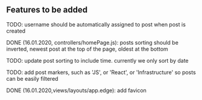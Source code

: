 Features to be added
-----

TODO: username should be automatically assigned to post when post is created

DONE (16.01.2020, controllers/homePage.js):
posts sorting should be inverted, newest post at the top of the page, oldest at the bottom

TODO: update post sorting to include time. currently we only sort by date

TODO: add post markers, such as 'JS', or 'React', or 'Infrastructure' so posts can be easily filtered

DONE (16.01.2020,views/layouts/app.edge):
add favicon
